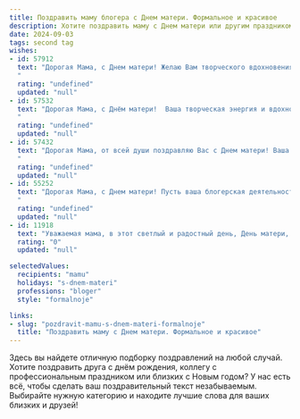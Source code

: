 ```yaml
---
title: Поздравить маму блогера с Днем матери. Формальное и красивое
description: Хотите поздравить маму с Днем матери или другим праздником? Наш ИИ создаст незабываемое поздравление, а вы обязательно выделитесь среди других.  
date: 2024-09-03
tags: second tag
wishes:
- id: 57912
  text: "Дорогая Мама, с Днем матери! Желаю Вам творческого вдохновения в блоге, многочисленных благодарных читателей и, конечно же, неиссякаемого оптимизма и радости! Пусть Ваша жизнь будет наполнена светлыми моментами и приятными открытиями.
  "
  rating: "undefined"
  updated: "null"
- id: 57532
  text: "Дорогая Мама, с Днём матери!  Ваша творческая энергия и вдохновение, которые вы вкладываете в свой блог,  являются примером для многих. Желаю вам ярких идей,  неиссякаемой энергии и  всей любви, которую вы дарите своим читателям.
  "
  rating: "undefined"
  updated: "null"
- id: 57432
  text: "Дорогая Мама, от всей души поздравляю Вас с Днем матери! Ваша неутомимая работа блогера, Ваша страсть к творчеству и Ваша любовь к своим читателям – настоящий пример для всех нас. Желаю Вам вдохновения, успехов в Вашем деле и крепкого здоровья.
  "
  rating: "undefined"
  updated: "null"
- id: 55252
  text: "Дорогая Мама, с Днем матери! Пусть ваша блогерская деятельность приносит вам радость, вдохновение и новых, благодарных подписчиков.  Желаю вам успехов, счастья и много-много светлых и теплых моментов в жизни!
  "
  rating: "undefined"
  updated: "null"
- id: 11918
  text: "Уважаемая мама, в этот светлый и радостный день, День матери, я хочу выразить вам свою глубочайшую признательность и искреннее уважение. Ваш неиссякаемый труд, забота и поддержка всегда были моим маяком в жизни. Как блогер, я стремлюсь передать в своих записях ту же любовь и внимание, которые вы дарите мне. Пусть каждый день приносит вам радость и благополучие, а наши сердца будут связаны незримыми нитями любви и уважения. С праздником, мама!"
  rating: "0"
  updated: "null"

selectedValues:
  recipients: "mamu"
  holidays: "s-dnem-materi"
  professions: "bloger"
  style: "formalnoje"

links:
- slug: "pozdravit-mamu-s-dnem-materi-formalnoje"
  title: "Поздравить маму с Днем матери. Формальное и красивое"
---
```


Здесь вы найдете отличную подборку поздравлений на любой случай. 
Хотите поздравить друга с днём рождения, коллегу с профессиональным праздником или близких с Новым годом? У нас есть всё, чтобы сделать ваш поздравительный текст незабываемым. Выбирайте нужную категорию и находите лучшие слова для ваших близких и друзей!
